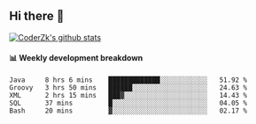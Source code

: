 ## Hi there 👋

[![CoderZk's github stats](https://github-readme-stats.vercel.app/api?username=zhoukuo123&show_icons=true&count_private=true)](https://github.com/anuraghazra/github-readme-stats)

#### :bar_chart: Weekly development breakdown

<!--START_SECTION:waka-->
```text
Java     8 hrs 6 mins    █████████████░░░░░░░░░░░░   51.92 % 
Groovy   3 hrs 50 mins   ██████░░░░░░░░░░░░░░░░░░░   24.63 % 
XML      2 hrs 15 mins   ███▓░░░░░░░░░░░░░░░░░░░░░   14.43 % 
SQL      37 mins         █░░░░░░░░░░░░░░░░░░░░░░░░   04.05 % 
Bash     20 mins         ▓░░░░░░░░░░░░░░░░░░░░░░░░   02.17 % 
```
<!--END_SECTION:waka-->
